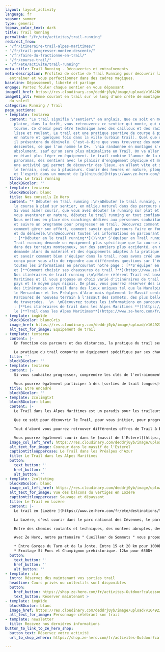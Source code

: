 ```yaml
---
layout: layout_activity
language: fr
season: summer
type: generic
topnav_color_text: dark
title: Trail Running
permalink: "/fr/ete/activites/trail-running"
redirect_from:
- "/fr/itineraire-trail-alpes-maritimes/"
- "/fr/trail-progresser-montee-descente/"
- "/fr/faire-du-fractionne-en-trail/"
- "/fr/course-trail/"
- "/fr/ete/activite/trail-running"
meta-title: Trail Running - Découvertes et entraînements
meta-description: Profitez de sortie de Trail Running pour découvrir la nature, vous
  entraîner et vous perfectionner dans des cadres magiques.
baseline: Dépassement, liberté et partage
engage: Partez fouler chaque sentier en vous dépassant
image01_href: https://res.cloudinary.com/deddrj0yb/image/upload/v1642664026/website/summer/kalen-emsley-7bwQXzbF6KE-unsplash_ht13it.jpg
image01_alt: Femme courant en trail sur le long d'une crête de montagne lors du levé
  du soleil
categorie: Running / Trail
page_sections:
- template: textarea
  content: "Le trail signifie \"sentier\" en anglais. Que ce soit en montagne, en
    plaine, dans la forêt, vous retrouverez ce sentier qui monte, qui descend et qui
    tourne. Ce chemin peut être technique avec des cailloux et des racines, mais aussi
    lisse et roulant. Le trail est une pratique sportive de course à pied qui se trouve
    en nature et quelques fois dans la ville (urbain trail). Quel que soit le parcours,
    il présentera du dénivelé. C'est-à-dire que vous trouverez des montées et des
    descentes, ce que l'on nomme le D+.  \nLa randonnée en montagne s'en approche
    absolument, sauf qu'on sera plus minimaliste en Trail. On va aller plus vite,
    en étant plus léger en équipement. Le trail combine l'amour de la nature, des
    panoramas, des sentiers avec le plaisir d'engagement physique et musculaire. C'est
    une activité qui permet de découvrir des lieux, en allant vite et s'amusant avec
    le terrain, seul ou à plusieurs. Courir des heures en nature, plonge le corps
    et l'esprit dans un moment de [plénitude](https://www.ze-hero.com/fr/ete/conseils/pourquoi-sortir-en-montagne-en-foret)."
  title: Le trail running
  blockBGcolor: ''
- template: textarea
  blockBGcolor: blanc
  title: Nos conseils Ze Hero
  content: "* Débuter en Trail running :\n\nDébuter le trail running, c'est découvrir
    la course à pied sur sentier, en milieu naturel dans des parcours avec du dénivelé.
    Si vous aimer courir, que vous avez débuter le running sur plat et que vous souhaitez
    vous aventurer en nature, débutez le trail running en tout confiance avec Ze Hero.
    Nous mettons en place des coachings dédiées aux personnes souhaitant s'initier
    et suivre un programme pour progresser en trail. Découvrez comment courir en monter,
    comment gérer son effort, comment savoir quel parcours faire en fonction du kilomètre
    et du dénivelé.\n\nDécouvrez toutes les informations en parcourant notre page
    : [**Débuter en le trail running**]()\n\n* S'équiper en Trail running :\n\nLe
    Trail running demande un équipement plus spécifique que la course à pied. L'évolution
    dans des terrains montagneux, sur des sentiers plus accidenté, en milieu naturel
    demande alors du matériel et des équipements adaptés à la pratique. Afin de comprendre
    et savoir comment bien s'équiper dans le trail, nous avons créé une page spécialement
    conçu pour vous afin de répondre aux différentes questions sur l'équipement.\n\nDécouvrez
    toutes les informations en parcourant notre page : [**S'équiper en trail running**]()
    et [**Comment choisir ses chaussures de trail ?**](https://www.ze-hero.com/fr/ete/conseils/chaussures-trail)\n\n*
    Nos itinéraires de trail running :\n\nNotre référent Trail est basé dans les Alpes
    Maritimes et il vous propose un choix varié d'itinéraires de trail dans le bas
    pays et le moyen pays niçois. De plus, vous pourrez réserver des initiations et
    des itinérances en trail dans des lieux uniques tel que la Maralpine. Découvrez
    le Mercantour et les Préalpes d'Azur mais également le Massif central, les Cévennes.
    Parcourez de nouveau terrain à l'assaut des sommets, des plus belles courses et
    de traversées.  \n  \nDécouvrez toutes les informations en parcourant nos pages
    : [**Les itinéraires de trail dans les Alpes Maritimes **](https://www.ze-hero.com/fr/ete/conseils/itineraires-trail-alpes-maritimes)et
    le [**Trail dans les Alpes Maritimes**](https://www.ze-hero.com/fr/trail-running-alpes-maritimes-prealpes-azur)."
- template: imgWide
  blockBGcolor: blancGris
  image_href: https://res.cloudinary.com/deddrj0yb/image/upload/v1649234220/website/assets/Recadr%C3%A9es/trail.png
  alt_text_for_image: Equipement de trail
- template: textarea
  content: |-
    En fonction des parcours et des distances, la pratique du trail sera différente. Lorsque le parcours sera plus court, l'engagement physique sera alors plus important. Inversement, lorsque le parcours sera plus long, on retrouvera un aspect plus important de gestion, mental, physique et nutritionnel. Tous ces paramètres rendent l'activité plus riche et intéressante.

    La pratique du trail comporte un équipement spécifique par ses chaussures de trail, ses vêtements techniques et légers, ses sacs à dos d'hydratation, le port de bâtons pour ceux qui le souhaitent etc.
  title: ''
  blockBGcolor: ''
- template: textarea
  content: |-
    Si vous souhaitez progresser, comprendre les clés de l'entrainement et de la [préparation](https://www.ze-hero.com/fr/ete/conseils/preparation-course-trail), avoir un entraîneur est alors idéal. L'encadrement en trail permet également de découvrir des lieux et de partager ses séances en groupe. Il vous permettra d'évoluer et de progresser.

    Vous pourrez également participer à des [sorties de trail longues](https://www.ze-hero.com/fr/ete/activites/coaching-course-a-pied-trail-antibes-alpes-maritimes). Elles permettront de découvrir un lieu, un environnement avec un groupe.
  title: Etre encadré
  blockBGcolor: ''
- template: 2colimgtxt
  blockBGcolor: blanc
  content: |-
    Le Trail dans les Alpes Maritimes est un paradis pour les traileurs, les amoureux de la nature et de l'endurance. La variété de l'environnement est un incroyable et son terrain de jeux est très varié. Que ce soit près de la mer avec des chemins de littoral, les collines et ses plaines plus sauvage et aride des Préalpes d'Azur, aux montagnes du Mercantour, le choix est immense.

    Que ce soit pour découvrir le Trail, pour vous initier, pour progresser et vous perfectionner, chez Ze Hero, vous découvrirez différentes offres.

    Tout d'abord vous pourrez retrouver différentes offres de Trail à Bar sur Loup et ses environs dans les Préalpes d'Azur : [Trail à Bar sur Loup avec différentes offres de niveau.](https://shop.ze-hero.com/fr/activites-Outdoor?station=Le+Bar+sur+loup&calessonstype=all&catypegenderlistsummer=all&calessonsactivitytype=Trail&start-date=)

    Vous pourrez également courir dans le [massif de l'Esterel](https://shop.ze-hero.com/fr/activites-Outdoor/trail/17205-trail-journee-activite-ze-hero) ainsi que retrouver différentes formules d'entraînement plus spécifique vers [Antibes](https://shop.ze-hero.com/fr/activites-Outdoor?station=Antibes&calessonstype=all&catypegenderlistsummer=all&calessonsactivitytype=Trail&start-date=).
  image_col_left_href: https://res.cloudinary.com/deddrj0yb/image/upload/v1650896367/website/By%20Ze%20Hero%20Activity/IMG20210424154801_01_1.jpg
  alt_text_for_image: Coureur dans le massif de l'Esterel
  captiontitleuppercase: Le Trail dans les Préalpes d'Azur
  title: Le Trail dans les Alpes Maritimes
  button:
    text_button: ''
    href_button: ''
    alt_button: ''
- template: 2coltxtimg
  blockBGcolor: blanc
  image_col_left_href: https://res.cloudinary.com/deddrj0yb/image/upload/v1650782611/website/Partenaires/Cueilleur%20de%20sommet/Balcons_du_Vertige_1.jpg
  alt_text_for_image: Vue des balcons du vertiges en Lozère
  captiontitleuppercase: Sauvage et dépaysant
  title: Le Trail en Lozère
  content: |-
    Le trail en [Lozère ](https://www.ze-hero.com/fr/ete/destinations/lozere)est un terrain idéal pour tous les amoureux de la nature et de la course à pied. Profitez de grands espaces, d'une nature d'exception et protégé. Vous pourrez alors longer les gorges du Tarn et de la Jonte, courir sous les vautours, profiter des grands plateaux des causses.

    La Lozère, c'est courir dans le parc national des Cévennes, le parc régional de l'Aubrac.

    Entre des chemins roulants et techniques, des montées abruptes, des chemins sauvages, des grands espaces, les pâturages, la Lozère sera un terrain incroyable pour le Trail. Partez pour le plaisir de courir, de vous initier, de progresser mais également de découvrir un environnement, son histoire et sa nature.

    Avec Ze Hero, notre partenaire " Cueilleur de Sommets " vous proposera plusieurs offres de trail en Lozère. Vous pourrez alors découvrir les lieux, apprendre sur son patrimoine et son histoire. Mais surtout, il vous apportera les différents conseils pour la pratique de Trail avec les éléments clés. Découvrez différents parcours parfaits pour une demi-journée et une journée de trail en Lozère :

    * Entre Gorges du Tarn et de la Jonte. Entre 15 et 20 km pour 1000D+
    * Ermitage St Pons et Champignon préhistorique. 12km pour 650D+
  button:
    text_button: ''
    href_button: ''
    alt_button: ''
- template: cta
  intro: Réservez dès maintenant vos sorties trail
  headline: Cours privés ou collectifs sont disponibles
  button:
    href_button: https://shop.ze-hero.com/fr/activites-Outdoor?calessonstype=all&catypegenderlistsummer=all&calessonsactivitytype=Trail&start-date=
    text_button: Réserver maintenant >
- template: imgWide
  blockBGcolor: blanc
  image_href: https://res.cloudinary.com/deddrj0yb/image/upload/v1649238382/website/assets/Personnages%20poses/Poses%20format%20large/Trail_Running.png
  alt_text_for_image: Personnage célébrant son trail
- template: newsletter
  title: Recevez nos dernières informations
button_to_link_to_ze_hero_shop:
  button_text: Réservez votre activité
  url_to_shop_zehero: https://shop.ze-hero.com/fr/activites-Outdoor?calessonstype=all&catypegenderlistsummer=all&calessonsactivitytype=Trail&start-date=

---
```

